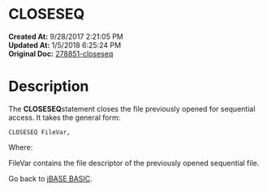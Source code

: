 # CLOSESEQ

**Created At:** 9/28/2017 2:21:05 PM  
**Updated At:** 1/5/2018 6:25:24 PM  
**Original Doc:** [278851-closeseq](https://docs.jbase.com/36868-jbase-basic/278851-closeseq)  


# Description 

The **CLOSESEQ**statement closes the file previously opened for sequential access. It takes the general form:

```
CLOSESEQ FileVar,
```

Where:

FileVar contains the file descriptor of the previously opened sequential file.



Go back to [jBASE BASIC](263498-jbase-basic).
